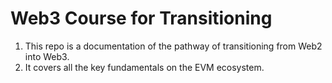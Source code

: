 # Web3 Course for Transitioning

1. This repo is a documentation of the pathway of transitioning from Web2 into Web3.
2. It covers all the key fundamentals on the EVM ecosystem.
